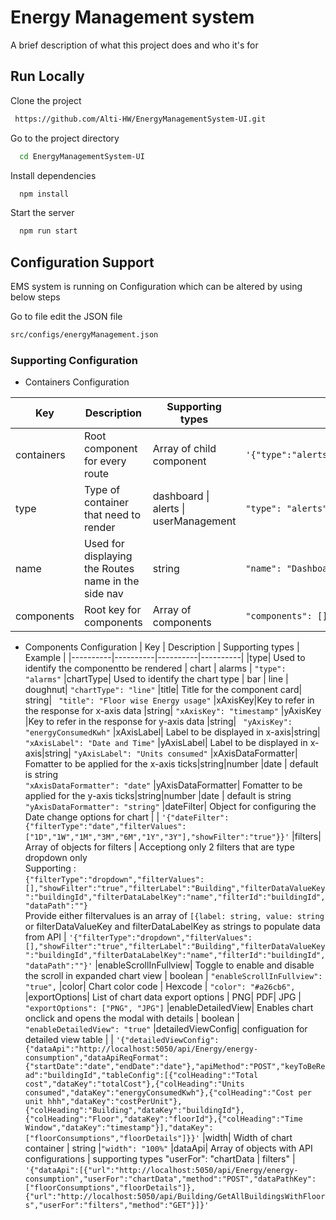 # Energy Management system

A brief description of what this project does and who it's for

## Run Locally

Clone the project

```bash
 https://github.com/Alti-HW/EnergyManagementSystem-UI.git
```

Go to the project directory

```bash
  cd EnergyManagementSystem-UI
```

Install dependencies

```bash
  npm install
```

Start the server

```bash
  npm run start
```

## Configuration Support

EMS system is running on Configuration which can be altered by using below steps

Go to file edit the JSON file

```bash
src/configs/energyManagement.json

```

### Supporting Configuration

- Containers Configuration

| Key        | Description                                         | Supporting types                      | Example                                                |
| ---------- | --------------------------------------------------- | ------------------------------------- | ------------------------------------------------------ |
| containers | Root component for every route                      | Array of child component              | `'{"type":"alerts","name":"alerts","title":"Alerts"}'` |
| type       | Type of container that need to render               | dashboard \| alerts \| userManagement | `"type": "alerts"`                                     |
| name       | Used for displaying the Routes name in the side nav | string                                | `"name": "Dashboard"`                                  |
| components | Root key for components                             | Array of components                   | `"components": []`                                     |

- Components Configuration
  | Key | Description | Supporting types | Example |
  |----------|----------|----------|----------|
  |type| Used to identify the componentto be rendered | chart \| alarms | `"type": "alarms"`
  |chartType| Used to identify the chart type | bar \| line \| doughnut| `"chartType": "line"`
  |title| Title for the component card| string| ` "title": "Floor wise Energy usage"`
  |xAxisKey|Key to refer in the response for x-axis data |string| `"xAxisKey": "timestamp"`
  |yAxisKey |Key to refer in the response for y-axis data |string| ` "yAxisKey": "energyConsumedKwh"`
  |xAxisLabel| Label to be displayed in x-axis|string| `"xAxisLabel": "Date and Time"`
  |yAxisLabel| Label to be displayed in x-axis|string| `"yAxisLabel": "Units consumed"`
  |xAxisDataFormatter| Fomatter to be applied for the x-axis ticks|string\|number \|date | default is string <br/> `"xAxisDataFormatter": "date"`
  |yAxisDataFormatter| Fomatter to be applied for the y-axis ticks|string\|number \|date | default is string <br/> `"yAxisDataFormatter": "string"`
  |dateFilter| Object for configuring the Date change options for chart | | `'{"dateFilter":{"filterType":"date","filterValues":["1D","1W","1M","3M","6M","1Y","3Y"],"showFilter":"true"}}'`
  |filters| Array of objects for filters | Acceptiong only 2 filters that are type dropdown only <br/> Supporting : <br/> `{"filterType":"dropdown","filterValues":[],"showFilter":"true","filterLabel":"Building","filterDataValueKey":"buildingId","filterDataLabelKey":"name","filterId":"buildingId","dataPath":""}` <br/> Provide either filtervalues is an array of `[{label: string, value: string` or filterDataValueKey and filterDataLabelKey as strings to populate data from API | `'{"filterType":"dropdown","filterValues":[],"showFilter":"true","filterLabel":"Building","filterDataValueKey":"buildingId","filterDataLabelKey":"name","filterId":"buildingId","dataPath":""}'`
  |enableScrollInFullview| Toggle to enable and disable the scroll in expanded chart view | boolean | `"enableScrollInFullview": "true",`
  |color| Chart color code | Hexcode | `"color": "#a26cb6",`
  |exportOptions| List of chart data export options | PNG\| PDF\| JPG | ` "exportOptions": ["PNG", "JPG"]`
  |enableDetailedView| Enables chart onclick and opens the modal with details | boolean | `"enableDetailedView": "true"`
  |detailedViewConfig| configuation for detailed view table | | `'{"detailedViewConfig":{"dataApi":"http://localhost:5050/api/Energy/energy-consumption","dataApiReqFormat":{"startDate":"date","endDate":"date"},"apiMethod":"POST","keyToBeRead":"buildingId","tableConfig":[{"colHeading":"Total cost","dataKey":"totalCost"},{"colHeading":"Units consumed","dataKey":"energyConsumedKwh"},{"colHeading":"Cost per unit hhh","dataKey":"costPerUnit"},{"colHeading":"Building","dataKey":"buildingId"},{"colHeading":"Floor","dataKey":"floorId"},{"colHeading":"Time Window","dataKey":"timestamp"}],"dataKey":["floorConsumptions","floorDetails"]}}'`
  |width| Width of chart container | string |`"width": "100%"`
  |dataApi| Array of objects with API configurations | supporting types "userFor": "chartData \| filters" | `'{"dataApi":[{"url":"http://localhost:5050/api/Energy/energy-consumption","userFor":"chartData","method":"POST","dataPathKey":["floorConsumptions","floorDetails"]},{"url":"http://localhost:5050/api/Building/GetAllBuildingsWithFloors","userFor":"filters","method":"GET"}]}'`
